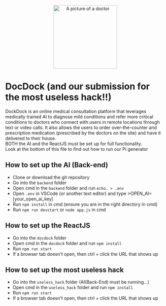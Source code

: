 <div align="center"><img src="https://attic.sh/vftg4nf4jbxgr35osmlbi6rh1ntx" alt="A picture of a doctor" width="200"/></div>

# DocDock (and our submission for the most useless hack!!)
DockDock is an online medical consultation platform that leverages medically trained AI to diagnose mild conditions and refer more critical conditions to doctors who connect with users in remote locations through text or video calls.
It also allows the users to order over-the-counter and prescription medication (prescribed by the doctors on the site) and have it delivered to their house.  
BOTH the AI and the ReactJS must be set up for full functionality.  
Look at the bottom of this file to find out how to run our Pi generator

## How to set up the AI (Back-end)
- Clone or download the git repository
- Go into the `backend` folder
- Open cmd in the `backend` folder and run `echo. > .env`
- Open `.env` in VSCode (or another text editor) and type >OPEN_AI=[your_open_ai_key]
- Run `npm install` in cmd (ensure you are in the right directory in cmd)
- Run `npm run devstart` or `node app.js` in cmd
## How to set up the ReactJS
- Go into the `docdock` folder
- Open cmd in the `docdock` folder and run `npm install`
- Run `npm run start`
- If a browser tab doesn't open, then ctrl + click the URL that shows up
## How to set up the most useless hack
- Go into the `useless_hack` folder (AI(Back-End) must be running...)
- Open cmd in the `useless_hack` folder and run `npm install`
- Run `npm run start`
- If a browser tab doesn't open, then ctrl + click the URL that shows up
